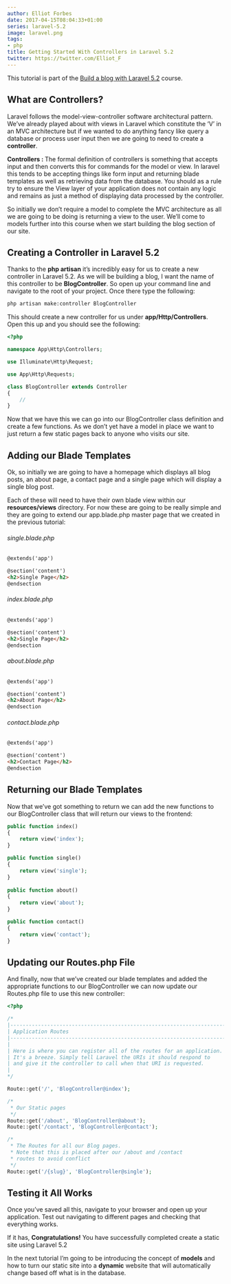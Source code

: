 ```yaml
---
author: Elliot Forbes
date: 2017-04-15T08:04:33+01:00
series: laravel-5.2
image: laravel.png
tags:
- php
title: Getting Started With Controllers in Laravel 5.2
twitter: https://twitter.com/Elliot_F
---
```


<p>This tutorial is part of the <a href="https://tutorialedge.net/course/laravel-5">Build a blog with Laravel 5.2</a> course.</p>

<h2>What are Controllers?</h2>

<p>Laravel follows the model-view-controller software architectural pattern. We’ve already played about with views in Laravel which constitute the ‘V’ in an MVC architecture but if we wanted to do anything fancy like query a database or process user input then we are going to need to create a <b>controller</b>.</p>

<p><b>Controllers : </b>The formal definition of controllers is something that accepts input and then converts this for commands for the model or view. In laravel this tends to be accepting things like form input and returning blade templates as well as retrieving data from the database. You should as a rule try to ensure the View layer of your application does not contain any logic and remains as just a method of displaying data processed by the controller.</p>

<p>So initially we don’t require a model to complete the MVC architecture as all we are going to be doing is returning a view to the user. We’ll come to models further into this course when we start building the blog section of our site.</p>

<h2>Creating a Controller in Laravel 5.2</h2>

<p>Thanks to the <b>php artisan</b> it’s incredibly easy for us to create a new controller in Laravel 5.2. As we will be building a blog, I want the name of this controller to be <b>BlogController</b>. So open up your command line and navigate to the root of your project. Once there type the following:</p>

```bash
php artisan make:controller BlogController
```

<p>This should create a new controller for us under <b>app/Http/Controllers</b>. Open this up and you should see the following: </p>

```php
<?php

namespace App\Http\Controllers;

use Illuminate\Http\Request;

use App\Http\Requests;

class BlogController extends Controller
{
    //    
}
```
<p>Now that we have this we can go into our BlogController class definition and create a few functions. As we don’t yet have a model in place we want to just return a few static pages back to anyone who visits our site. </p>

<h2>Adding our Blade Templates</h2>

<p>Ok, so initially we are going to have a homepage which displays all blog posts, an about page, a contact page and a single page which will display a single blog post.</p>

<p>Each of these will need to have their own blade view within our <b>resources/views</b> directory. For now these are going to be really simple and they are going to extend our app.blade.php master page that we created in the previous tutorial:</p>

<h6>single.blade.php</h6>

```html
@extends('app')

@section('content')
<h2>Single Page</h2>
@endsection
```

<h6>index.blade.php</h6>

```html
@extends('app')

@section('content')
<h2>Single Page</h2>
@endsection
```

<h6>about.blade.php</h6>

```html
@extends('app')

@section('content')
<h2>About Page</h2>
@endsection
```

<h6>contact.blade.php</h6>

```html
@extends('app')

@section('content')
<h2>Contact Page</h2>
@endsection
```

<h2>Returning our Blade Templates</h2>
<p>Now that we’ve got something to return we can add the new functions to our BlogController class that will return our views to the frontend:</p>

```php
public function index()
{
    return view('index');
}

public function single()
{
    return view('single');
}
    
public function about()
{
    return view('about');
}

public function contact()
{
    return view('contact');
}
```

<h2>Updating our Routes.php File</h2>

<p>And finally, now that we’ve created our blade templates and added the appropriate functions to our BlogController we can now update our Routes.php file to use this new controller:</p>

```php
<?php

/*
|--------------------------------------------------------------------------
| Application Routes
|--------------------------------------------------------------------------
|
| Here is where you can register all of the routes for an application.
| It's a breeze. Simply tell Laravel the URIs it should respond to
| and give it the controller to call when that URI is requested.
|
*/

Route::get('/', 'BlogController@index');

/*
 * Our Static pages
 */
Route::get('/about', 'BlogController@about');
Route::get('/contact', 'BlogController@contact');

/*
 * The Routes for all our Blog pages.
 * Note that this is placed after our /about and /contact
 * routes to avoid conflict
 */
Route::get('/{slug}', 'BlogController@single');
```

<h2>Testing it All Works</h2>

<p>Once you’ve saved all this, navigate to your browser and open up your application. Test out navigating to different pages and checking that everything works. </p>

<p>If it has, <b>Congratulations!</b> You have successfully completed create a static site using Laravel 5.2</p>

<p>In the next tutorial I’m going to be introducing the concept of <b>models</b> and how to turn our static site into a <b>dynamic</b> website that will automatically change based off what is in the database.</p>